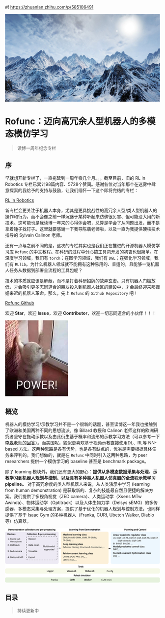 #! https://zhuanlan.zhihu.com/p/585106491

![](img/flyleaf.jpg)
# Rofunc：迈向高冗余人型机器人的多模态模仿学习



> 读博一周年纪念专栏

## 序

早就想开新专栏了，一直拖延到一周年零几个月。。。截至目前，旧的 RL in Robotics 专栏已累计98篇内容、5728个赞同。感谢各位对当年那个在迷雾中肆意探索的我给予的支持与鼓励，让我们缅怀一下这个即将完结的专栏：

[RL in Robotics](https://www.zhihu.com/column/c_1188392852261134336)

新专栏会更关注于机器人本身，尤其是更具挑战性的高冗余人型/类人型机器人的操作和行为，而不会像之前一样沉迷于某种听起来仿佛很厉害、但可能没大用的新技术。这可能也是我读博一年来的心得体会吧，总算是学会了从问题出发，而不是拿着锤子找钉子。这里就要感谢一下我导陈翡老师啦，以及一直为我提供硬核技术指导的 Sylvain Calinon 老师。

还有一点与之前不同的是，这次的专栏其实也是我们正在推进的开源机器人模仿学习库 `Rofunc` 的中文教程。在科研的过程中分心搞工具包开发的初衷也很简单。在深度学习领域，我们有 `torch`；在图学习领域，我们有 `DGL`；在强化学习领域，我们有 `RLlib`。为什么机器人领域就不能拥有这种易用的、普适的，且能够一览机器人任务从数据到部署全流程的工具包呢？

技术的本质就应该是解蔽，而不是打着科研招牌的故弄玄虚。只有机器人门槛放低，才会吸引更多志同道合的朋友投入到机器人社区的建设中，才会最终迎来那姗姗来迟的机器人革命。那么，先上 `Rofunc` 的 `Github Repository` 吧！

[Rofunc Github](https://github.com/Skylark0924/Rofunc)

欢迎 **Star**，欢迎 **Issue**，欢迎 **Contributor**，欢迎一切志同道合的小伙伴！！！

![](img/power.jpg)




## 概览

机器人的模仿学习/示教学习并不是一个很新的话题，甚至读博这一年我也接触到了欧洲和美国两种不同的思想流派。像 Billard 教授和 Calinon 老师这样的欧洲研究者坚守在拖动示教以及由此衍生基于概率和流形的示教学习方法（可以参考一下 [李淼老师的回答](https://www.zhihu.com/question/265564182/answer/309412387)）。而美国呢，貌似更喜欢基于视频示教直接使用DL、RL等 NN-based 方法。这两种思路是各有优势，也是各有缺点的，优劣是需要根据具体任务来评判的。我们想做的，就是在 `Rofunc` 中同时引入这两种思路，为 peer researchers 提供一个模仿学习的 baseline 甚至是 benchmark package。

除了 learning 模块外，我们还有更大的野心：**提供从多模态数据采集与处理、示教学习到机器人规划与控制、以及具有多种类人机器人仿真器的全流程示教学习 pipeline。** 对于高冗余度的类人型机器人来说，从人类演示中学习 (learning from human demonstration) 是获取新的、复杂的技能最自然且便捷的解决方案。我们提供了多视角视觉（ZED camera）、人类运动学（Xsens MTw Awinda）、物体运动学（Optitrack）以及人体生物力学（Delsys sEMG）的多传感器、多模态采集与处理方案，提供了基于优化的机器人规划与控制方法，也同样提供了基于 Isaac Gym 的多种机器人（Franka, CURI, Ubetch Walker, Diablo等）仿真器。

![](../img/../../img/pipeline.png)


## 目录

> 持续更新中
